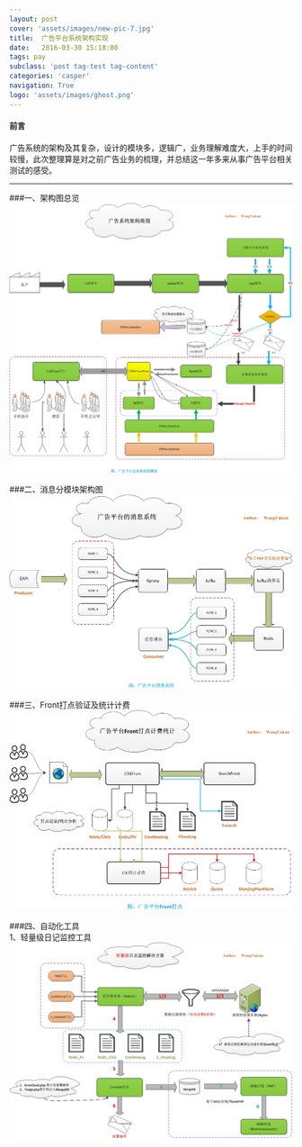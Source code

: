```yaml
---
layout: post
cover: 'assets/images/new-pic-7.jpg'
title:  广告平台系统架构实现
date:   2016-03-30 15:18:00
tags: pay
subclass: 'post tag-test tag-content'
categories: 'casper'
navigation: True
logo: 'assets/images/ghost.png'
---
```


<h4>前言</h4> 

广告系统的架构及其复杂，设计的模块多，逻辑广，业务理解难度大，上手的时间较慢，此次整理算是对之前广告业务的梳理，并总结这一年多来从事广告平台相关测试的感受。     

---
   
   
###一、架构图总览   
![](\images\ads_plantform.jpg "广告平台总体架构图")   

###二、消息分模块架构图   
![](\images\ads_plantform_message.jpg "消息分模块")    

###三、Front打点验证及统计计费    
![](\images\ads_plantform_front.jpg "Front打点")    

###四、自动化工具    
1、轻量级日记监控工具    
![](\images\ads_plantform_monitor.jpg "轻量级日志监控工具")


